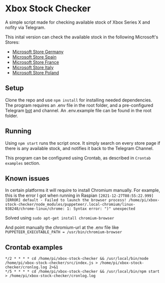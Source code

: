 # Xbox Stock Checker

A simple script made for checking available stock of Xbox Series X and nofity via Telegram.

This inital version can check the available stock in the following Microsoft's Stores:

- [Microsoft Store Germany](https://www.xbox.com/de-de/configure/8WJ714N3RBTL)
- [Microsoft Store Spain](https://www.xbox.com/es-es/configure/8WJ714N3RBTL)
- [Microsoft Store France](https://www.xbox.com/fr-fr/configure/8WJ714N3RBTL)
- [Microsoft Store Italy](https://www.xbox.com/it-it/configure/8WJ714N3RBTL)
- [Microsoft Store Poland](https://www.xbox.com/pl-pl/configure/8WJ714N3RBTL)

## Setup

Clone the repo and use `npm install` for installing needed dependencies. The program requires an .env file in the root folder, and a pre-configured Telegram [bot](https://core.telegram.org/bots#how-do-i-create-a-bot) and channel. An .env.example file can be found in the root folder.

## Running

Using `npm start` runs the script once. It simply search on every store page if there is any available stock, and notifies it back to the Telegram Channel.

This program can be configured using Crontab, as described in `Crontab examples` section.

## Known issues

In certain platforms it will require to install Chromium manually. For example, this is the error I got when running in Raspian
`[2021-12-27T08:55:22.999] [ERROR] default - Failed to launch the browser process! /home/pi/xbox-stock-checker/node_modules/puppeteer/.local-chromium/linux-938248/chrome-linux/chrome: 1: Syntax error: ")" unexpected`

Solved using
`sudo apt-get install chromium-browser`

And point manually the chromium-url at the .env file like
`PUPPETEER_EXECUTABLE_PATH = /usr/bin/chromium-browser`

## Crontab examples

`*/2 * * * * cd /home/pi/xbox-stock-checker && /usr/local/bin/node /home/pi/xbox-stock-checker/src/index.js > /home/pi/xbox-stock-checker/cronlog.log 2>&1`\
`*/5 * * * * cd /home/pi/xbox-stock-checker && /usr/local/bin/npm start > /home/pi/xbox-stock-checker/cronlog.log`
